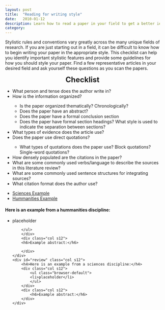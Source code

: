 ```yaml
---
layout: post
title:  "Reading for writing style"
date:   2010-01-12
description: Learn how to read a paper in your field to get a better idea for how to write your research paper.  
category: 
---
```

<p> Stylistic rules and conventions vary greatly across the many unique fields of research. If you are just starting out in a field, it can be difficult to know how to begin writing your paper in the appropriate style. This checklist can help you identify important stylistic features and provide some guidelines for how you should style your paper. Find a few representative articles in your desired field and ask yourself these questions as you scan the papers.
</p>
<div class="row z-depth-2 hoverable blue lighten-5">

<center><p><b><font size="5">Checklist</p></b></font></center>

<ul class="browser-default"><li> What person and tense does the author write in? </li>
<li>How is the information organized?</li>
  <ul class="browser-default"><li>Is the paper organized thematically? Chronologically?</li>
  <li>Does the paper have an abstract?</li>
  <li>Does the paper have a formal conclusion section</li>
  <li>Does the paper have formal section headings? What style is used to indicate the separation between sections?</li></ul>
<li>What types of evidence does the article use?</li>
<li> Does the paper use direct quotations? </li>
  <ul class="browser-default"><li> What types of quotations does the paper use? Block quotations? Single-word quotations? </li></ul>
<li>How densely populated are the citations in the paper?</li>
<li>What are some commonly used verbs/language to describe the sources in this literature review? </li>
<li>What are some commonly used sentence structures for integrating sources?</li>
<li>What citation format does the author use? </li>

</ul>
</div>



<div class="row z-depth-2">
    <div class="col s12">
      <ul class="tabs">
        <li class="tab col s6"><a class="active" href="#primary">Sciences Example</a></li>
        <li class="tab col s6"><a href="#review">Hummanities Example</a></li>
      </ul>
    </div>
    <div id="primary" class="col s12">
        <h4>Here is an example from a hummanities discipline:</h4>
        <div class="col s12">
            <ul class="browser-default">
            <li>placeholder</li>
            
        </ul>
        </div>
        <div class="col s12">
        <h6>Example abstract:</h6>
        
        </div>
    </div>
    <div id="review" class="col s12">
        <h4>Here is an example from a sciences discipline:</h4>
        <div class="col s12">
            <ul class="browser-default">
            <li>placeholder</li>
            </ul>
        </div>
        <div class="col s12">
            <h6>Example abstract:</h6>
        </div>
    </div>
</div>
   

